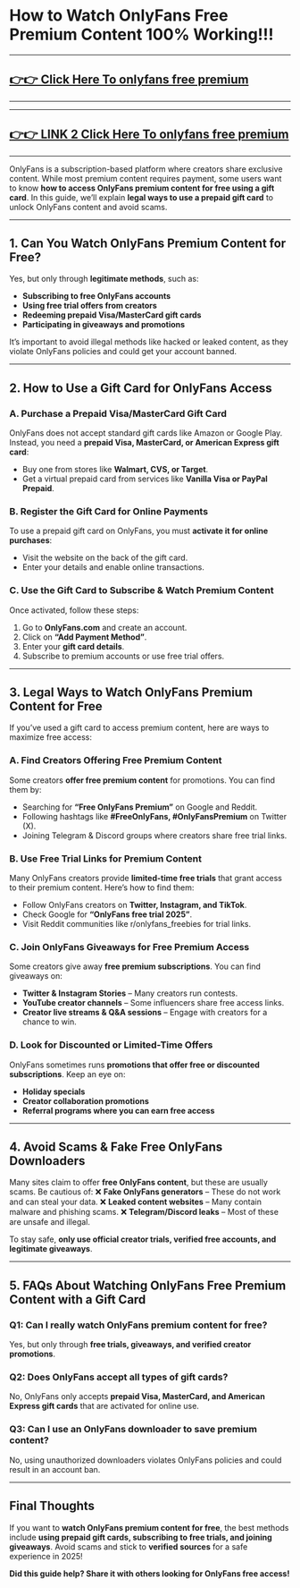 # How to Watch OnlyFans Free Premium Content 100% Working!!!

---
## [👉👉 Click Here To onlyfans free premium](https://www.freeofviewer.com/)
---



---
## [👉👉 LINK 2 Click Here To onlyfans free premium](https://soft-algo.com/)
---



OnlyFans is a subscription-based platform where creators share exclusive content. While most premium content requires payment, some users want to know **how to access OnlyFans premium content for free using a gift card**. In this guide, we’ll explain **legal ways to use a prepaid gift card** to unlock OnlyFans content and avoid scams.

---

## **1. Can You Watch OnlyFans Premium Content for Free?**
Yes, but only through **legitimate methods**, such as:
- **Subscribing to free OnlyFans accounts**
- **Using free trial offers from creators**
- **Redeeming prepaid Visa/MasterCard gift cards**
- **Participating in giveaways and promotions**

It’s important to avoid illegal methods like hacked or leaked content, as they violate OnlyFans policies and could get your account banned.

---

## **2. How to Use a Gift Card for OnlyFans Access**

### **A. Purchase a Prepaid Visa/MasterCard Gift Card**
OnlyFans does not accept standard gift cards like Amazon or Google Play. Instead, you need a **prepaid Visa, MasterCard, or American Express gift card**:
- Buy one from stores like **Walmart, CVS, or Target**.
- Get a virtual prepaid card from services like **Vanilla Visa or PayPal Prepaid**.

### **B. Register the Gift Card for Online Payments**
To use a prepaid gift card on OnlyFans, you must **activate it for online purchases**:
- Visit the website on the back of the gift card.
- Enter your details and enable online transactions.

### **C. Use the Gift Card to Subscribe & Watch Premium Content**
Once activated, follow these steps:
1. Go to **OnlyFans.com** and create an account.
2. Click on **“Add Payment Method”**.
3. Enter your **gift card details**.
4. Subscribe to premium accounts or use free trial offers.

---

## **3. Legal Ways to Watch OnlyFans Premium Content for Free**
If you’ve used a gift card to access premium content, here are ways to maximize free access:

### **A. Find Creators Offering Free Premium Content**
Some creators **offer free premium content** for promotions. You can find them by:
- Searching for **“Free OnlyFans Premium”** on Google and Reddit.
- Following hashtags like **#FreeOnlyFans, #OnlyFansPremium** on Twitter (X).
- Joining Telegram & Discord groups where creators share free trial links.

### **B. Use Free Trial Links for Premium Content**
Many OnlyFans creators provide **limited-time free trials** that grant access to their premium content. Here’s how to find them:
- Follow OnlyFans creators on **Twitter, Instagram, and TikTok**.
- Check Google for **“OnlyFans free trial 2025”**.
- Visit Reddit communities like r/onlyfans_freebies for trial links.

### **C. Join OnlyFans Giveaways for Free Premium Access**
Some creators give away **free premium subscriptions**. You can find giveaways on:
- **Twitter & Instagram Stories** – Many creators run contests.
- **YouTube creator channels** – Some influencers share free access links.
- **Creator live streams & Q&A sessions** – Engage with creators for a chance to win.

### **D. Look for Discounted or Limited-Time Offers**
OnlyFans sometimes runs **promotions that offer free or discounted subscriptions**. Keep an eye on:
- **Holiday specials**
- **Creator collaboration promotions**
- **Referral programs where you can earn free access**

---

## **4. Avoid Scams & Fake Free OnlyFans Downloaders**
Many sites claim to offer **free OnlyFans content**, but these are usually scams. Be cautious of:
❌ **Fake OnlyFans generators** – These do not work and can steal your data.
❌ **Leaked content websites** – Many contain malware and phishing scams.
❌ **Telegram/Discord leaks** – Most of these are unsafe and illegal.

To stay safe, **only use official creator trials, verified free accounts, and legitimate giveaways**.

---

## **5. FAQs About Watching OnlyFans Free Premium Content with a Gift Card**

### **Q1: Can I really watch OnlyFans premium content for free?**
Yes, but only through **free trials, giveaways, and verified creator promotions**.

### **Q2: Does OnlyFans accept all types of gift cards?**
No, OnlyFans only accepts **prepaid Visa, MasterCard, and American Express gift cards** that are activated for online use.

### **Q3: Can I use an OnlyFans downloader to save premium content?**
No, using unauthorized downloaders violates OnlyFans policies and could result in an account ban.

---

## **Final Thoughts**
If you want to **watch OnlyFans premium content for free**, the best methods include **using prepaid gift cards, subscribing to free trials, and joining giveaways**. Avoid scams and stick to **verified sources** for a safe experience in 2025!

**Did this guide help? Share it with others looking for OnlyFans free access!**

